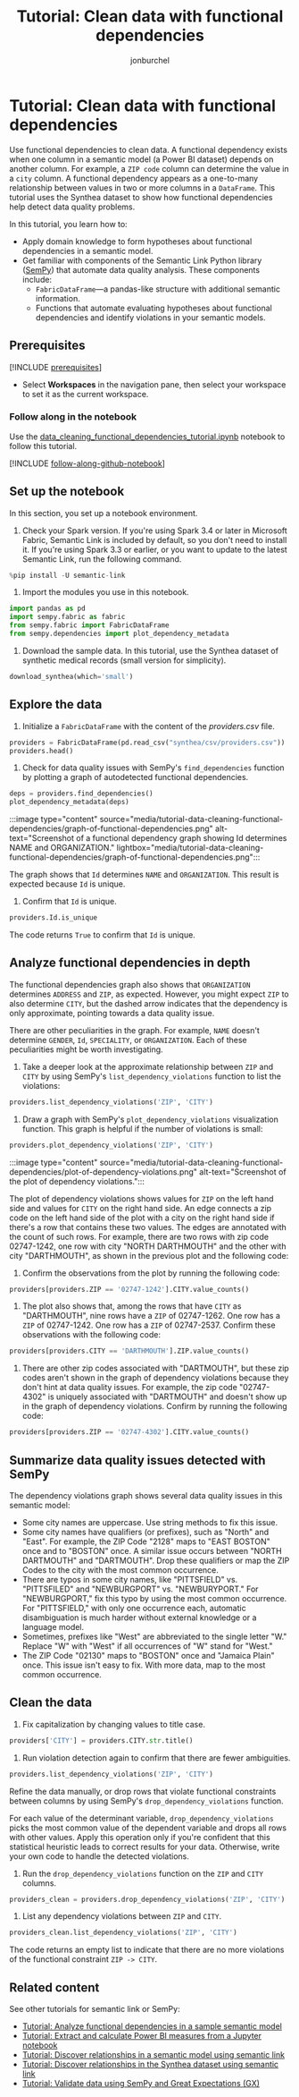 ﻿---
title: 'Tutorial: Clean data with functional dependencies'
description: This article shows how to use information about functional dependencies in data for data cleaning.
ms.author: jburchel
author: jonburchel
ms.reviewer: alsavelv
reviewer: alsavelv
ms.topic: tutorial
ms.custom: 
ms.date: 08/26/2025
ai.usage: ai-assisted
---


<!-- nbstart https://raw.githubusercontent.com/microsoft/fabric-samples/main/docs-samples/data-science/semantic-link-samples/data_cleaning_functional_dependencies_tutorial.ipynb -->

# Tutorial: Clean data with functional dependencies

Use functional dependencies to clean data. A functional dependency exists when one column in a semantic model (a Power BI dataset) depends on another column. For example, a `ZIP code` column can determine the value in a `city` column. A functional dependency appears as a one-to-many relationship between values in two or more columns in a `DataFrame`. This tutorial uses the Synthea dataset to show how functional dependencies help detect data quality problems.

In this tutorial, you learn how to:

- Apply domain knowledge to form hypotheses about functional dependencies in a semantic model.
- Get familiar with components of the Semantic Link Python library ([SemPy](/python/api/semantic-link-sempy)) that automate data quality analysis. These components include:
    - `FabricDataFrame`—a pandas-like structure with additional semantic information.
    - Functions that automate evaluating hypotheses about functional dependencies and identify violations in your semantic models.

## Prerequisites

[!INCLUDE [prerequisites](./includes/prerequisites.md)]
* Select **Workspaces** in the navigation pane, then select your workspace to set it as the current workspace.

### Follow along in the notebook

Use the [data_cleaning_functional_dependencies_tutorial.ipynb](https://github.com/microsoft/fabric-samples/blob/main/docs-samples/data-science/semantic-link-samples/data_cleaning_functional_dependencies_tutorial.ipynb) notebook to follow this tutorial.

[!INCLUDE [follow-along-github-notebook](./includes/follow-along-github-notebook.md)]

## Set up the notebook

In this section, you set up a notebook environment.

1. Check your Spark version. If you're using Spark 3.4 or later in Microsoft Fabric, Semantic Link is included by default, so you don't need to install it. If you're using Spark 3.3 or earlier, or you want to update to the latest Semantic Link, run the following command.

```python
%pip install -U semantic-link
```

1. Import the modules you use in this notebook.

```python
import pandas as pd
import sempy.fabric as fabric
from sempy.fabric import FabricDataFrame
from sempy.dependencies import plot_dependency_metadata
```

1. Download the sample data. In this tutorial, use the Synthea dataset of synthetic medical records (small version for simplicity).

```python
download_synthea(which='small')
```

## Explore the data

1. Initialize a ``FabricDataFrame`` with the content of the _providers.csv_ file.

```python
providers = FabricDataFrame(pd.read_csv("synthea/csv/providers.csv"))
providers.head()
```

1. Check for data quality issues with SemPy's `find_dependencies` function by plotting a graph of autodetected functional dependencies.

```python
deps = providers.find_dependencies()
plot_dependency_metadata(deps)
```

:::image type="content" source="media/tutorial-data-cleaning-functional-dependencies/graph-of-functional-dependencies.png" alt-text="Screenshot of a functional dependency graph showing Id determines NAME and ORGANIZATION." lightbox="media/tutorial-data-cleaning-functional-dependencies/graph-of-functional-dependencies.png":::

The graph shows that `Id` determines `NAME` and `ORGANIZATION`. This result is expected because `Id` is unique.

1. Confirm that `Id` is unique.

```python
providers.Id.is_unique
```

The code returns `True` to confirm that `Id` is unique.

## Analyze functional dependencies in depth

The functional dependencies graph also shows that `ORGANIZATION` determines `ADDRESS` and `ZIP`, as expected. However, you might expect `ZIP` to also determine `CITY`, but the dashed arrow indicates that the dependency is only approximate, pointing towards a data quality issue.

There are other peculiarities in the graph. For example, `NAME` doesn't determine `GENDER`, `Id`, `SPECIALITY`, or `ORGANIZATION`. Each of these peculiarities might be worth investigating.

1. Take a deeper look at the approximate relationship between `ZIP` and `CITY` by using SemPy's `list_dependency_violations` function to list the violations:

```python
providers.list_dependency_violations('ZIP', 'CITY')
```

1. Draw a graph with SemPy's `plot_dependency_violations` visualization function. This graph is helpful if the number of violations is small:

```python
providers.plot_dependency_violations('ZIP', 'CITY')
```

:::image type="content" source="media/tutorial-data-cleaning-functional-dependencies/plot-of-dependency-violations.png" alt-text="Screenshot of the plot of dependency violations.":::

The plot of dependency violations shows values for `ZIP` on the left hand side and values for `CITY` on the right hand side. An edge connects a zip code on the left hand side of the plot with a city on the right hand side if there's a row that contains these two values. The edges are annotated with the count of such rows. For example, there are two rows with zip code 02747-1242, one row with city "NORTH DARTHMOUTH" and the other with city "DARTHMOUTH", as shown in the previous plot and the following code:

1. Confirm the observations from the plot by running the following code:

```python
providers[providers.ZIP == '02747-1242'].CITY.value_counts()
```

1. The plot also shows that, among the rows that have `CITY` as "DARTHMOUTH", nine rows have a `ZIP` of 02747-1262. One row has a `ZIP` of 02747-1242. One row has a `ZIP` of 02747-2537. Confirm these observations with the following code:

```python
providers[providers.CITY == 'DARTHMOUTH'].ZIP.value_counts()
```

1. There are other zip codes associated with "DARTMOUTH", but these zip codes aren't shown in the graph of dependency violations because they don't hint at data quality issues. For example, the zip code "02747-4302" is uniquely associated with "DARTMOUTH" and doesn't show up in the graph of dependency violations. Confirm by running the following code:

```python
providers[providers.ZIP == '02747-4302'].CITY.value_counts()
```

## Summarize data quality issues detected with SemPy

The dependency violations graph shows several data quality issues in this semantic model:

- Some city names are uppercase. Use string methods to fix this issue.
- Some city names have qualifiers (or prefixes), such as "North" and "East". For example, the ZIP Code "2128" maps to "EAST BOSTON" once and to "BOSTON" once. A similar issue occurs between "NORTH DARTMOUTH" and "DARTMOUTH". Drop these qualifiers or map the ZIP Codes to the city with the most common occurrence.
- There are typos in some city names, like "PITTSFIELD" vs. "PITTSFILED" and "NEWBURGPORT" vs. "NEWBURYPORT." For "NEWBURGPORT," fix this typo by using the most common occurrence. For "PITTSFIELD," with only one occurrence each, automatic disambiguation is much harder without external knowledge or a language model.
- Sometimes, prefixes like "West" are abbreviated to the single letter "W." Replace "W" with "West" if all occurrences of "W" stand for "West."
- The ZIP Code "02130" maps to "BOSTON" once and "Jamaica Plain" once. This issue isn't easy to fix. With more data, map to the most common occurrence.

## Clean the data

1. Fix capitalization by changing values to title case.

```python
providers['CITY'] = providers.CITY.str.title()
```

1. Run violation detection again to confirm that there are fewer ambiguities.

```python
providers.list_dependency_violations('ZIP', 'CITY')
```

Refine the data manually, or drop rows that violate functional constraints between columns by using SemPy's `drop_dependency_violations` function.

For each value of the determinant variable, `drop_dependency_violations` picks the most common value of the dependent variable and drops all rows with other values. Apply this operation only if you're confident that this statistical heuristic leads to correct results for your data. Otherwise, write your own code to handle the detected violations.

1. Run the `drop_dependency_violations` function on the `ZIP` and `CITY` columns.

```python
providers_clean = providers.drop_dependency_violations('ZIP', 'CITY')
```

1. List any dependency violations between `ZIP` and `CITY`.

```python
providers_clean.list_dependency_violations('ZIP', 'CITY')
```

The code returns an empty list to indicate that there are no more violations of the functional constraint `ZIP -> CITY`.

## Related content

See other tutorials for semantic link or SemPy:

- [Tutorial: Analyze functional dependencies in a sample semantic model](tutorial-power-bi-dependencies.md)
- [Tutorial: Extract and calculate Power BI measures from a Jupyter notebook](tutorial-power-bi-measures.md)
- [Tutorial: Discover relationships in a semantic model using semantic link](tutorial-power-bi-relationships.md)
- [Tutorial: Discover relationships in the Synthea dataset using semantic link](tutorial-relationships-detection.md)
- [Tutorial: Validate data using SemPy and Great Expectations (GX)](tutorial-great-expectations.md)

<!-- nbend -->
